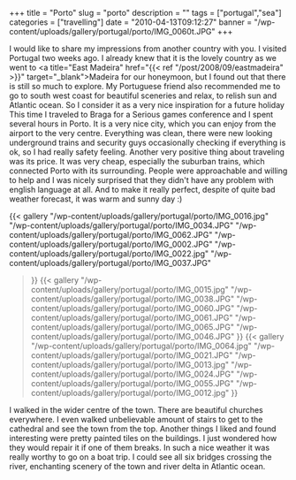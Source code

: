 +++
title = "Porto"
slug = "porto"
description = ""
tags = ["portugal","sea"]
categories = ["travelling"]
date = "2010-04-13T09:12:27"
banner = "/wp-content/uploads/gallery/portugal/porto/IMG_0060t.JPG"
+++

I would like to share my impressions from another country with you. I visited Portugal two weeks
ago. I already knew that it is the lovely country as we went to <a title="East Madeira"
href="{{< ref "/post/2008/09/eastmadeira" >}}" target="_blank">Madeira</a> for our
honeymoon, but I found out that there is still so much to explore. My Portuguese friend also
recommended me to go to south west coast for beautiful sceneries and relax, to relish sun and
Atlantic ocean. So I consider it as a very nice inspiration for a future holiday This time I traveled to Braga for a Serious games conference and I spent several hours in Porto. It
is a very nice city, which you can enjoy from the airport to the very centre. Everything was clean,
there were new looking underground trains and security guys occasionally checking if everything is
ok, so I had really safety feeling. Another very positive thing about traveling was its price. It
was very cheap, especially the suburban trains, which connected Porto with its surrounding. People
were approachable and willing to help and I was nicely surprised that they didn't have any problem
with english language at all. And to make it really perfect, despite of quite bad weather forecast,
it was warm and sunny day :)

 {{< gallery
    "/wp-content/uploads/gallery/portugal/porto/IMG_0016.jpg"
    "/wp-content/uploads/gallery/portugal/porto/IMG_0034.JPG"
    "/wp-content/uploads/gallery/portugal/porto/IMG_0062.JPG"
    "/wp-content/uploads/gallery/portugal/porto/IMG_0002.JPG"
    "/wp-content/uploads/gallery/portugal/porto/IMG_0022.jpg"
    "/wp-content/uploads/gallery/portugal/porto/IMG_0037.JPG"
>}}
 {{< gallery
    "/wp-content/uploads/gallery/portugal/porto/IMG_0015.jpg"
    "/wp-content/uploads/gallery/portugal/porto/IMG_0038.JPG"
    "/wp-content/uploads/gallery/portugal/porto/IMG_0060.JPG"
    "/wp-content/uploads/gallery/portugal/porto/IMG_0061.JPG"
    "/wp-content/uploads/gallery/portugal/porto/IMG_0065.JPG"
    "/wp-content/uploads/gallery/portugal/porto/IMG_0046.JPG"
>}}
 {{< gallery
    "/wp-content/uploads/gallery/portugal/porto/IMG_0064.jpg"
    "/wp-content/uploads/gallery/portugal/porto/IMG_0021.JPG"
    "/wp-content/uploads/gallery/portugal/porto/IMG_0013.jpg"
    "/wp-content/uploads/gallery/portugal/porto/IMG_0024.JPG"
    "/wp-content/uploads/gallery/portugal/porto/IMG_0055.JPG"
    "/wp-content/uploads/gallery/portugal/porto/IMG_0012.jpg"
>}}

I walked in the wider centre of the town. There are beautiful churches everywhere. I even walked
unbelievable amount of stairs to get to the cathedral and see the town from the top. Another things
I liked and found interesting were pretty painted tiles on the buildings. I just wondered how they
would repair it if one of them breaks. In such a nice weather it was really worthy to go on a boat
trip. I could see all six bridges crossing the river, enchanting scenery of the town and river
delta in Atlantic ocean.
